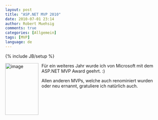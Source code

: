 ```yaml
---
layout: post
title: "ASP.NET MVP 2010"
date: 2010-07-01 23:14
author: Robert Muehsig
comments: true
categories: [Allgemein]
tags: [MVP]
language: de
---
```

{% include JB/setup %}
<p><a href="{{BASE_PATH}}/assets/wp-images-de/image992.png"><img style="border-bottom: 0px; border-left: 0px; margin: 0px 10px 0px 0px; display: inline; border-top: 0px; border-right: 0px" title="image" border="0" alt="image" align="left" src="{{BASE_PATH}}/assets/wp-images-de/image_thumb176.png" width="107" height="167" /></a> </p>  <p>Für ein weiteres Jahr wurde ich von Microsoft mit dem ASP.NET MVP Award geehrt. :)</p>  <p>Allen anderen MVPs, welche auch renominiert wurden oder neu ernannt, gratuliere ich natürlich auch.</p>

